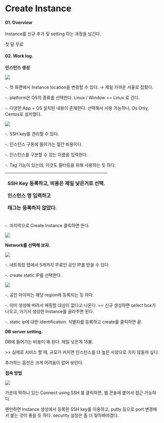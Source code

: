 # Create Instance

#### 01. Overview

Instance를 신규 추가 및 setting 하는 과정을 남긴다.

첫 달 무료

#### 02. Work log.

**인스턴스 생성**

![](https://wiki.simplexi.com/download/attachments/1461302195/image2019-7-11_17-31-48.png?version=1&modificationDate=1562834734000&api=v2)

-. 첫 화면에서 Instance location을 변경할 수 있다. → 제일 가까운 서울로 잡혔다.

-. platform은 OS의 종류를 선택한다. Linux / Window == Linux 로 간다.

-. 다양한 App + OS 설치된 내용이 존재한다. 선택해서 사용 가능하나, Os Only, Centos로 설치했다.

![](https://wiki.simplexi.com/download/attachments/1461302195/image2019-7-11_17-34-21.png?version=1&modificationDate=1562834734000&api=v2)

-. SSH key를 관리할 수 있다.

-. 인스턴스 구동에 들어가는 월간 비용이다.

-. 인스턴스를 구분할 수 있는 이름을 입력한다.

-. Tag 기능이 있는데, 이것도 필터링을 위해 사용하는 듯 하다.

<table>
  <thead>
    <tr>
      <th style="text-align:left">
        <p>SSH Key &#xB4F1;&#xB85D;&#xD558;&#xACE0;, &#xBE44;&#xC6A9;&#xC740; &#xC81C;&#xC77C;
          &#xB0AE;&#xC740;&#xAC70;&#xB85C; &#xC120;&#xD0DD;.</p>
        <p>&#xC778;&#xC2A4;&#xD134;&#xC2A4; &#xBA85; &#xC785;&#xB825;&#xD558;&#xACE0;</p>
        <p>&#xD0DC;&#xADF8;&#xB294; &#xB4F1;&#xB85D;&#xD558;&#xC9C0; &#xC54A;&#xC558;&#xB2E4;.</p>
      </th>
    </tr>
  </thead>
  <tbody></tbody>
</table>-. 마지막으로 Create Instance 클릭하면 뜬다.

![](https://wiki.simplexi.com/download/attachments/1461302195/image2019-7-11_17-36-20.png?version=1&modificationDate=1562834734000&api=v2)

**Network를 선택해 보자.**

![](https://wiki.simplexi.com/download/attachments/1461302195/image2019-7-11_17-36-44.png?version=1&modificationDate=1562834734000&api=v2)

-. 네트워킹 탭에서 5개까지 무료인 공인 IP를 받을 수 있다.

-. create static IP를 선택한다.

![](https://wiki.simplexi.com/download/attachments/1461302195/image2019-7-11_17-37-49.png?version=1&modificationDate=1562834734000&api=v2)

-. 공인 아이피는 해당 region에 등록되는 듯 하다.

-. 이미 생성해 버려서 매핑할 대상이 없다고 나온다. == 신규 생성하면 select box가 나오고, 거기서 생성한 Instance를 골라주면 된다.

-. static ip에 대한 identification. 식별자를 등록하고 create를 클릭하면 끝.

**DB server setting.**

DB에 들어가는 비용이 꽤 된다. 제일 낮은게 15불.

&gt;&gt; 실제로 서비스 할 때, 규모가 커지면 인스턴스를 더 높은 사양으로 가지 않을까 싶다.

추가하는 옵션은 크게 어려움이 없어 보인다.

**접속 방법**

![](https://wiki.simplexi.com/download/attachments/1461302195/image2019-7-11_17-44-10.png?version=1&modificationDate=1562834734000&api=v2)

가운데 떡하니 있는 Connect using SSH 를 클릭하면, 웹 콘솔에 붙어서 접근 가능하다.

왠만하면 Instance 생성에서 등록한 SSH key를 이용하고, putty 등으로 port 변경해서 붙는 것이 좋을 듯 하다. security 설정은 좀 더 찾아봐야겠다.

